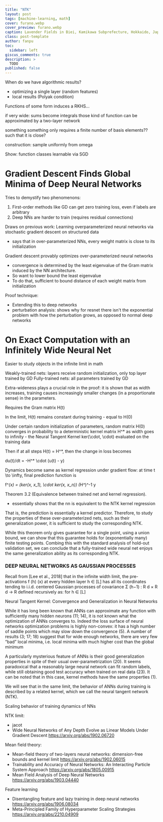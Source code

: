 ```yaml
---
title: "NTK"
layout: post
tags: [machine-learning, math]
cover: furano.webp
cover_preview: furano.webp
caption: Lavender Fields in Biei, Kamikawa Subprefecture, Hokkaido, Japan
class: post-template
author: fanpu
toc:
  sidebar: left
giscus_comments: true
description: >
  TODO
published: false
---
```


When do we have algorithmic results?
- optimizing a single layer (random features)
- local results (Polyak condition)


Functions of some form induces a RKHS...

if very wide:
sums become integrals
those kind of function can be approximated by a two-layer
network


something something only requires a finite number of basis elements?? such that it is close?

construction: sample uniformly from omega

Show: function classes learnable via SGD


# Gradient Descent Finds Global Minima of Deep Neural Networks

Tries to demystify two phenomenons:
1. First-order methods like GD can get zero training loss, even if labels are arbitrary
2. Deep NNs are harder to train (requires residual connections)

Draws on previous work:
Learning overparameterized neural networks via stochastic gradient descent on
structured data
- says that in over-parameterized NNs, every weight matrix is close
to its initialization

Gradient descent provably optimizes over-parameterized neural networks
- convergence is determined by the least eigenvalue of the Gram matrix
induced by the NN architecture. 
- So want to lower bound the least eigenvalue
- To do that, sufficient to bound distance of each weight matrix from initialization

Proof technique:
- Extending this to deep networks
- perturbation analysis: shows why for resnet there isn't the exponential
problem with how the perturbation grows, as opposed to normal deep networks


# On Exact Computation with an Infinitely Wide Neural Net

Easier to study objects in the infinite limit in math

Weakly-trained nets: layers receive random initialization, only top layer trained by GD
Fully-trained nets: all parameters trained by GD

Extra-wideness plays a crucial role in the proof: it is shown that as width
increases, training causes increasingly smaller changes (in a proportionate
sense) in the parameters. 

Requires the Gram matrix H(t)

In the limit, H(t) remains constant during training - equal to H(0)

Under certain random initialization of parameters, random matrix H(0)
converges in probability to a deterministic kernel matrix H^* as width goes to infinity - the Neural Tangent
Kernel ker(\cdot, \cdot) evaluated on the training data

Then if at all steps H(t) = H^*, then the change in loss becomes

du(t)/dt = -H^* \cdot (u(t) - y)

Dynamics become same as kernel regression under gradient flow: at time t \to \infty, final
prediction function is 

f^*(x) = (ker(x, x_1), \cdot ker(x, x_n)) (H^*)^-1 y

Theorem 3.2 (Equivalence between trained net and kernel regression). 
- essentially shows that the nn is equivalent to the NTK kernel regression

That is, the prediction is essentially a kernel
predictor. Therefore, to study the properties of these over-parameterized nets, such as their generalization power, it is sufficient to study the corresponding NTK.

While this theorem only gives guarantee for a single point, using a union bound, we can show that
this guarantee holds for (exponentially many) finite testing points. Combing this with the standard
analysis of hold-out validation set, we can conclude that a fully-trained wide neural net enjoys the
same generalization ability as its corresponding NTK.

### DEEP NEURAL NETWORKS AS GAUSSIAN PROCESSES

Recall from [Lee et al., 2018] that in the infinite width limit, the pre-activations f
(h)
(x) at every hidden layer h ∈ [L] has all its coordinates tending to i.i.d. centered Gaussian processes of covariance
Σ
(h−1) : R
d × R
d → R defined recursively as: for h ∈ [L]

Neural Tangent Kernel: Convergence and Generalization in Neural Networks


 While it has long been known that ANNs can approximate any function with sufficiently
many hidden neurons (11; 14), it is not known what the optimization of ANNs converges to. Indeed
the loss surface of neural networks optimization problems is highly non-convex: it has a high number
of saddle points which may slow down the convergence (5). A number of results (3; 17; 18) suggest
that for wide enough networks, there are very few “bad” local minima, i.e. local minima with much
higher cost than the global minimum

A particularly mysterious feature of ANNs is their good generalization properties in spite of their
usual over-parametrization (20). It seems paradoxical that a reasonably large neural network can fit
random labels, while still obtaining good test accuracy when trained on real data (23). It can be noted
that in this case, kernel methods have the same properties (1).

We will see that in the same limit, the behavior of
ANNs during training is described by a related kernel, which we call the neural tangent network
(NTK).


Scaling behavior of training dynamics of NNs

NTK limit: 
- jacot
- Wide Neural Networks of Any Depth Evolve as Linear Models Under Gradient Descent https://arxiv.org/abs/1902.06720

Mean field theory:
- Mean-field theory of two-layers neural networks: dimension-free bounds and kernel limit
https://arxiv.org/abs/1902.06015
- Trainability and Accuracy of Neural Networks: An Interacting Particle System Approach
https://arxiv.org/abs/1805.00915
- Mean Field Analysis of Deep Neural Networks
https://arxiv.org/abs/1903.04440

Feature learning
- Disentangling feature and lazy training in deep neural networks
https://arxiv.org/abs/1906.08034
- Meta-Principled Family of Hyperparameter Scaling Strategies
https://arxiv.org/abs/2210.04909